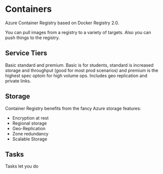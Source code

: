 # Containers

Azure Container Registry based on Docker Registry 2.0.

You can pull images from a registry to a variety of targets. Also you can push things to the registry.

## Service Tiers

Basic standard and premium. Basic is for students, standard is increased storage and throughput (good for most prod scenarios) and premium is the highest spec optoin for high volume ops. Includes geo replication and private links.

## Storage

Container Registry benefits from the fancy Azure storage features:

- Encryption at rest
- Regional storage
- Geo-Replication
- Zone redundancy
- Scalable Storage

## Tasks

Tasks let you do 
